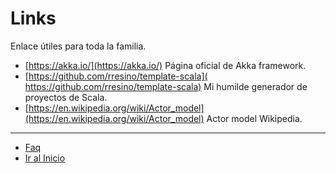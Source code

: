 # Links

Enlace útiles para toda la familia.

- [​https://akka.io/](​https://akka.io/) Página oficial de Akka framework.
- [​https://github.com/rresino/template-scala](​https://github.com/rresino/template-scala) Mi humilde generador de proyectos de Scala.
- [https://en.wikipedia.org/wiki/Actor_model](https://en.wikipedia.org/wiki/Actor_model) Actor model Wikipedia.

---

- [Faq](./99_faq.md)
- [Ir al Inicio](../README.md)